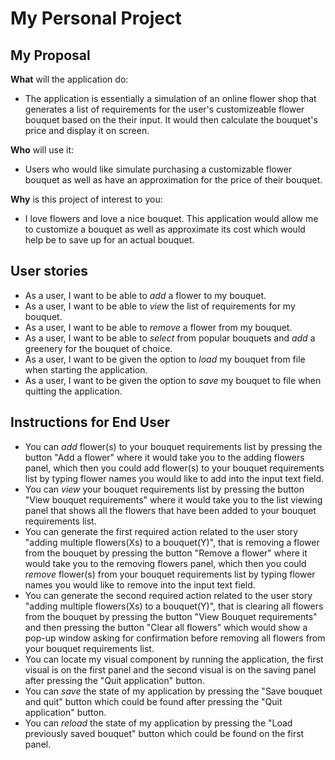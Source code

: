 # My Personal Project

## My Proposal
**What** will the application do:
- The application is essentially a simulation of an online flower shop that generates a list of requirements for the user's customizeable flower bouquet based on the their input. It would then calculate the bouquet's price and display it on screen.

**Who** will use it:
- Users who would like simulate purchasing a customizable flower bouquet as well as have an approximation for the price of their bouquet. 

**Why** is this project of interest to you:
- I love flowers and love a nice bouquet. This application would allow me to customize a bouquet as well as approximate its cost which would help be to save up for an actual bouquet. 

## User stories
- As a user, I want to be able to *add* a flower to my bouquet.
- As a user, I want to be able to *view* the list of requirements for my bouquet.
- As a user, I want to be able to *remove* a flower from my bouquet.
- As a user, I want to be able to *select* from popular bouquets and *add* a greenery for the bouquet of choice.
- As a user, I want to be given the option to *load* my bouquet from file when starting the application.
- As a user, I want to be given the option to *save* my bouquet to file when quitting the application.

## Instructions for End User
- You can *add* flower(s) to your bouquet requirements list by pressing the button "Add a flower" where it would take you to the adding flowers panel, which then you could add flower(s) to your bouquet requirements list by typing flower names you would like to add into the input text field.
- You can *view* your bouquet requirements list by pressing the button "View bouquet requirements" where it would take you to the list viewing panel that shows all the flowers that have been added to your bouquet requirements list. 
- You can generate the first required action related to the user story "adding multiple flowers(Xs) to a bouquet(Y)", that is removing a flower from the bouquet by pressing the button "Remove a flower" where it would take you to the removing flowers panel, which then you could *remove* flower(s) from your bouquet requirements list by typing flower names you would like to remove into the input text field.
- You can generate the second required action related to the user story "adding multiple flowers(Xs) to a bouquet(Y)", that is clearing all flowers from the bouquet by pressing the button "View Bouquet requirements" and then pressing the button "Clear all flowers" which would show a pop-up window asking for confirmation before removing all flowers from your bouquet requirements list. 
- You can locate my visual component by running the application, the first visual is on the first panel and the second visual is on the saving panel after pressing the "Quit application" button.
- You can *save* the state of my application by pressing the "Save bouquet and quit" button which could be found after pressing the "Quit application" button.
- You can *reload* the state of my application by pressing the "Load previously saved bouquet" button which could be found on the first panel.